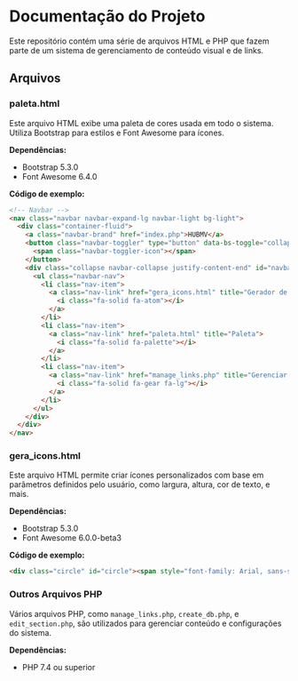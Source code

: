 
# Documentação do Projeto

Este repositório contém uma série de arquivos HTML e PHP que fazem parte de um sistema de gerenciamento de conteúdo visual e de links.

## Arquivos

### paleta.html

Este arquivo HTML exibe uma paleta de cores usada em todo o sistema. Utiliza Bootstrap para estilos e Font Awesome para ícones.

**Dependências:**
- Bootstrap 5.3.0
- Font Awesome 6.4.0

**Código de exemplo:**
```html
<!-- Navbar -->
<nav class="navbar navbar-expand-lg navbar-light bg-light">
  <div class="container-fluid">
    <a class="navbar-brand" href="index.php">HUBMV</a>
    <button class="navbar-toggler" type="button" data-bs-toggle="collapse" data-bs-target="#navbarNav">
      <span class="navbar-toggler-icon"></span>
    </button>
    <div class="collapse navbar-collapse justify-content-end" id="navbarNav">
      <ul class="navbar-nav">
        <li class="nav-item">
          <a class="nav-link" href="gera_icons.html" title="Gerador de Icons">
            <i class="fa-solid fa-atom"></i>
          </a>
        </li>
        <li class="nav-item">
          <a class="nav-link" href="paleta.html" title="Paleta">
            <i class="fa-solid fa-palette"></i>
          </a>
        </li>
        <li class="nav-item">
          <a class="nav-link" href="manage_links.php" title="Gerenciar Links">
            <i class="fa-solid fa-gear fa-lg"></i>
          </a>
        </li>
      </ul>
    </div>
  </div>
</nav>
```

### gera_icons.html

Este arquivo HTML permite criar ícones personalizados com base em parâmetros definidos pelo usuário, como largura, altura, cor de texto, e mais.

**Dependências:**
- Bootstrap 5.3.0
- Font Awesome 6.0.0-beta3

**Código de exemplo:**
```html
<div class="circle" id="circle"><span style="font-family: Arial, sans-serif;">FPA</span></div>
```

### Outros Arquivos PHP

Vários arquivos PHP, como `manage_links.php`, `create_db.php`, e `edit_section.php`, são utilizados para gerenciar conteúdo e configurações do sistema.

**Dependências:**
- PHP 7.4 ou superior
```
